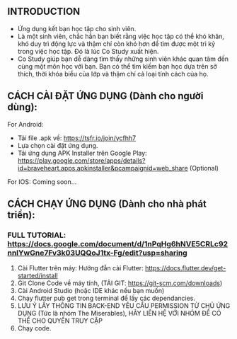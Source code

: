 ## INTRODUCTION 
* Ứng dụng kết bạn học tập cho sinh viên. 
* Là một sinh viên, chắc hẳn bạn biết rằng việc học tập có thể khó khăn,  khó duy trì động lực và thậm chí còn khó hơn để tìm được một tri kỷ trong việc học tập. Đó là lúc Co Study xuất hiện.
* Co Study giúp bạn dễ dàng tìm thấy những sinh viên khác quan tâm đến cùng một môn học với bạn. Bạn có thể tìm kiếm bạn học dựa trên sở thích, thời khóa biểu của lớp và thậm chí cả loại tính cách của họ.

## CÁCH CÀI ĐẶT ỨNG DỤNG (Dành cho người dùng):
For Android: 
* Tải file .apk về: https://tsfr.io/join/ycfhh7
* Lựa chọn cài đặt ứng dụng. 
* Tải ứng dụng APK Installer trên Google Play: https://play.google.com/store/apps/details?id=braveheart.apps.apkinstaller&pcampaignid=web_share (Optional) 

For IOS: Coming soon... 

## CÁCH CHẠY ỨNG DỤNG (Dành cho nhà phát triển): 
### FULL TUTORIAL: https://docs.google.com/document/d/1nPqHg6hNVE5CRLc92nnlYwGne7Fv3k03UQQoJ1tx-Fg/edit?usp=sharing
1. Cài Flutter trên máy: Hướng đẫn cài Flutter: https://docs.flutter.dev/get-started/install
2. Git Clone Code về máy tính, (TẢI GIT: https://git-scm.com/downloads)
3. Cài Android Studio (hoặc IDE khác nếu bạn muốn) 
4. Chạy flutter pub get trong terminal để lấy các dependancies. 
5. LƯU Ý LẤY THÔNG TIN BACK-END YÊU CẦU PERMISSION TỪ CHỦ ỨNG DỤNG (Tức là nhóm The Miserables), HÃY LIÊN HỆ VỚI NHÓM ĐỂ CÓ THỂ CHO QUYỀN TRUY CẬP
6. Chạy code. 
